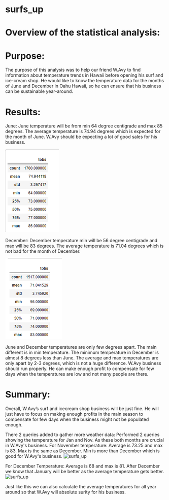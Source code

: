 # surfs_up

# Overview of the statistical analysis: 
# Purpose: 

The purpose of this analysis was to help our friend W.Avy to find information about temperature trends in Hawaii before opening his surf and ice-cream shop. He would like to know the temperature data for the months of June and December in Oahu Hawaii, so he can ensure that his business can be sustainable year-around. 

# Results:

June: June temperature will be from min 64 degree centigrade and max 85 degrees. The average temperature is 74.94 degrees which is expected for the month of June. W.Avy should be expecting a lot of good sales for his business. 

![surfs_up](https://github.com/Zainak94/surfs_up/blob/main/June_Temps.PNG)

December: December temperature min will be 56 degree centigrade and max will be 83 degrees. The average temperature is 71.04 degrees which is not bad for the month of December. 

![surfs_up](https://github.com/Zainak94/surfs_up/blob/main/Dec_Temps.PNG)

June and December temperatures are only few degrees apart. The main different is in min temperature. The minimum temperature in December is almost 8 degrees less than June. The average and max temperatures are only apart by 2-3 degrees, which is not a huge difference. W.Avy business should run properly. He can make enough profit to compensate for few days when the temperatures are low and not many people are there.  

# Summary:

Overall, W.Avy’s surf and icecream shop business will be just fine. He will just have to focus on making enough profits in the main season to compensate for few days when the business might not be populated enough. 

There 2 queries added to gather more weather data: 
Performed 2 queries showing the temperature for Jan and Nov. As these both months are crucial in W.Avy's business. 
For November temperature: 
Average is 73.25 and max is 83. Max is the same as December. Min is more than December which is good for W.Avy's business. 
![surfs_up](https://github.com/Zainak94/surfs_up/blob/main/Nov_Temps.PNG)

For December Temperature: 
Average is 68 and max is 81. After December we know that January will be better as the average temperature gets better.  
![surfs_up](https://github.com/Zainak94/surfs_up/blob/main/Nov_Temps.PNG)

Just like this we can also calculate the average temperatures for all year around so that W.Avy will absolute surity for his business. 

